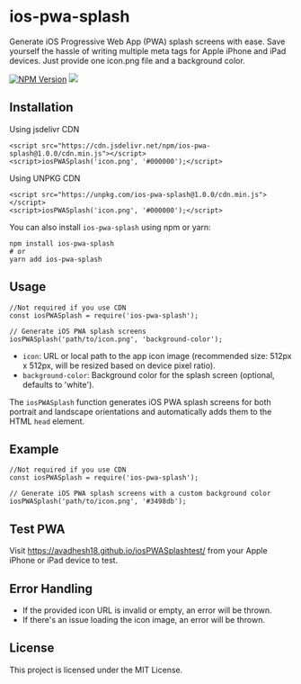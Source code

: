 ios-pwa-splash
==============

Generate iOS Progressive Web App (PWA) splash screens with ease. Save yourself the hassle of writing multiple meta tags for Apple iPhone and iPad devices. Just provide one icon.png file and a background color.

 [![NPM Version](https://img.shields.io/npm/v/ios-pwa-splash.svg)](https://www.npmjs.com/package/ios-pwa-splash) [![](https://data.jsdelivr.com/v1/package/npm/ios-pwa-splash/badge)](https://www.jsdelivr.com/package/npm/ios-pwa-splash)

Installation
------------

Using jsdelivr CDN

    <script src="https://cdn.jsdelivr.net/npm/ios-pwa-splash@1.0.0/cdn.min.js"></script>
    <script>iosPWASplash('icon.png', '#000000');</script>

Using UNPKG CDN

    <script src="https://unpkg.com/ios-pwa-splash@1.0.0/cdn.min.js"></script>
    <script>iosPWASplash('icon.png', '#000000');</script>    

You can also install `ios-pwa-splash` using npm or yarn:

    npm install ios-pwa-splash
    # or
    yarn add ios-pwa-splash
    

Usage
-----
    
    //Not required if you use CDN
    const iosPWASplash = require('ios-pwa-splash');
    
    // Generate iOS PWA splash screens
    iosPWASplash('path/to/icon.png', 'background-color');
    

*   `icon`: URL or local path to the app icon image (recommended size: 512px x 512px, will be resized based on device pixel ratio).
*   `background-color`: Background color for the splash screen (optional, defaults to 'white').

The `iosPWASplash` function generates iOS PWA splash screens for both portrait and landscape orientations and automatically adds them to the HTML `head` element.

Example
-------
    //Not required if you use CDN
    const iosPWASplash = require('ios-pwa-splash');
    
    // Generate iOS PWA splash screens with a custom background color
    iosPWASplash('path/to/icon.png', '#3498db');
    

Test PWA
-------
Visit https://avadhesh18.github.io/iosPWASplashtest/ from your Apple iPhone or iPad device to test.

Error Handling
--------------

*   If the provided icon URL is invalid or empty, an error will be thrown.
*   If there's an issue loading the icon image, an error will be thrown.

License
-------

This project is licensed under the MIT License.
